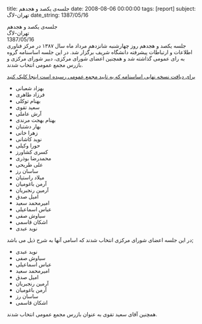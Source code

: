 title: جلسه‌ی یکصد و هجدهم
date: 2008-08-06 00:00:00
tags: [report]
subject: تهران-لاگ
date_string: 1387/05/16


<div class="title">
	جلسه‌ی یکصد و هجدهم
</div>

<div class="subject">
تهران-لاگ
</div>

<div class="date">
1387/05/16
</div>

<div class="body">
جلسه یکصد و هجدهم روز چهارشنبه شانزدهم مرداد ماه سال ۱۳۸۷ در مرکز فناوری اطلاعات و ارتباطات پیشرفته دانشگاه شریف برگزار شد. در این جلسه اساسنامه گروه به رای عمومی گذاشته شد و همچنین اعضای شورای مرکزی، دبیر شورای مرکزی و بازرس مجمع عمومی انتخاب شدند.
</div>

<a href="/files/statute-final.pdf" class="attachment">برای دیافت نسخه نهایی اساسنامه که به تایید مجمع عمومی رسیده است اینجا کلیک کنید</a>

<ul class="members bullet">
<li> بهزاد شعبانی</li>
<li> فرزاد طاهری</li>
<li> بهنام توکلی</li>
<li> سعید تقوی</li>
<li> آرش عاملی</li>
<li> بهنام بهجت مرندی</li>
<li> بهار دشتبان</li>
<li> زهرا خانی</li>
<li> نوید کاشانی</li>
<li> حورا وکیلی</li>
<li> کسری کشاورز</li>
<li> محمدرضا بوذری</li>
<li> علی طریحی</li>
<li> ساسان رز</li>
<li> میلاد راستیان</li>
<li> آرمن باغومیان</li>
<li> آرمین رنجبریان</li>
<li> امیل صدق</li>
<li> امیرمحمد سعید</li>
<li> عباس اسماعیلی</li>
<li> سیاوش صفی</li>
<li> اشکان قاسمی</li>
<li> نوید عبدی</li>
</ul>

<span class="notice">در این جلسه اعضای شورای مرکزی انتخاب شدند که اسامی آنها به شرح ذیل می باشد;</span>

<ul class="members bullet">
<li> نوید عبدی</li>
<li> سیاوش صفی</li>
<li> عباس اسماعیلی</li>
<li> امیرمحمد سعید</li>
<li> امیل صدق</li>
<li> آرمین رنجبریان</li>
<li> آرمن باغومیان</li>
<li> ساسان رز</li>
<li> اشکان قاسمی</li>
</ul>

<span class="notice">همچنین آقای سعید تقوی به عنوان بازرس مجمع عمومی انتخاب شدند.</span>
<br />
<br />
